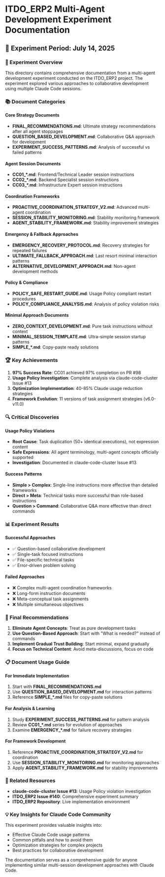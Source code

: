 # ITDO_ERP2 Multi-Agent Development Experiment Documentation

## 📅 Experiment Period: July 14, 2025

### 🎯 Experiment Overview

This directory contains comprehensive documentation from a multi-agent development experiment conducted on the ITDO_ERP2 project. The experiment explored various approaches to collaborative development using multiple Claude Code sessions.

### 📚 Document Categories

#### Core Strategy Documents
- **FINAL_RECOMMENDATIONS.md**: Ultimate strategy recommendations after all agent stoppages
- **QUESTION_BASED_DEVELOPMENT.md**: Collaborative Q&A approach for development
- **EXPERIMENT_SUCCESS_PATTERNS.md**: Analysis of successful vs failed patterns

#### Agent Session Documents
- **CC01_*.md**: Frontend/Technical Leader session instructions
- **CC02_*.md**: Backend Specialist session instructions  
- **CC03_*.md**: Infrastructure Expert session instructions

#### Coordination Frameworks
- **PROACTIVE_COORDINATION_STRATEGY_V2.md**: Advanced multi-agent coordination
- **SESSION_STABILITY_MONITORING.md**: Stability monitoring framework
- **AGENT_STABILITY_FRAMEWORK.md**: Stability improvement strategies

#### Emergency & Fallback Approaches
- **EMERGENCY_RECOVERY_PROTOCOL.md**: Recovery strategies for repeated failures
- **ULTIMATE_FALLBACK_APPROACH.md**: Last resort minimal interaction patterns
- **ALTERNATIVE_DEVELOPMENT_APPROACH.md**: Non-agent development methods

#### Policy & Compliance
- **POLICY_SAFE_RESTART_GUIDE.md**: Usage Policy compliant restart procedures
- **POLICY_COMPLIANCE_ANALYSIS.md**: Analysis of policy violation risks

#### Minimal Approach Documents
- **ZERO_CONTEXT_DEVELOPMENT.md**: Pure task instructions without context
- **MINIMAL_SESSION_TEMPLATE.md**: Ultra-simple session startup patterns
- **SIMPLE_*.md**: Copy-paste ready solutions

### 🏆 Key Achievements

1. **97% Success Rate**: CC01 achieved 97% completion on PR #98
2. **Usage Policy Investigation**: Complete analysis via claude-code-cluster Issue #13
3. **Optimization Implementation**: 40-85% Claude usage reduction strategies
4. **Framework Evolution**: 11 versions of task assignment strategies (v6.0-v11.0)

### 🔍 Critical Discoveries

#### Usage Policy Violations
- **Root Cause**: Task duplication (50+ identical executions), not expression content
- **Safe Expressions**: All agent terminology, multi-agent concepts officially supported
- **Investigation**: Documented in claude-code-cluster Issue #13

#### Success Patterns
- **Simple > Complex**: Single-line instructions more effective than detailed frameworks
- **Direct > Meta**: Technical tasks more successful than role-based instructions
- **Question > Command**: Collaborative Q&A more effective than direct commands

### 📊 Experiment Results

#### Successful Approaches
- ✅ Question-based collaborative development
- ✅ Single-task focused instructions
- ✅ File-specific technical tasks
- ✅ Error-driven problem solving

#### Failed Approaches
- ❌ Complex multi-agent coordination frameworks
- ❌ Long-form instruction documents
- ❌ Meta-conceptual task assignments
- ❌ Multiple simultaneous objectives

### 🎯 Final Recommendations

1. **Eliminate Agent Concepts**: Treat as pure development tasks
2. **Use Question-Based Approach**: Start with "What is needed?" instead of commands
3. **Implement Gradual Trust Building**: Start minimal, expand gradually
4. **Focus on Technical Content**: Avoid meta-discussions, focus on code

### 📋 Document Usage Guide

#### For Immediate Implementation
1. Start with **FINAL_RECOMMENDATIONS.md**
2. Use **QUESTION_BASED_DEVELOPMENT.md** for interaction patterns
3. Reference **SIMPLE_*.md** files for copy-paste solutions

#### For Analysis & Learning
1. Study **EXPERIMENT_SUCCESS_PATTERNS.md** for pattern analysis
2. Review **CC01_*.md** series for evolution of approaches
3. Examine **EMERGENCY_*.md** for failure recovery strategies

#### For Framework Development
1. Reference **PROACTIVE_COORDINATION_STRATEGY_V2.md** for coordination
2. Use **SESSION_STABILITY_MONITORING.md** for monitoring approaches
3. Apply **AGENT_STABILITY_FRAMEWORK.md** for stability improvements

### 🔗 Related Resources

- **claude-code-cluster Issue #13**: Usage Policy violation investigation
- **ITDO_ERP2 Issue #140**: Comprehensive experiment summary
- **ITDO_ERP2 Repository**: Live implementation environment

### 💡 Key Insights for Claude Code Community

This experiment provides valuable insights into:
- Effective Claude Code usage patterns
- Common pitfalls and how to avoid them
- Optimization strategies for complex projects
- Best practices for collaborative development

The documentation serves as a comprehensive guide for anyone implementing similar multi-session development approaches with Claude Code.